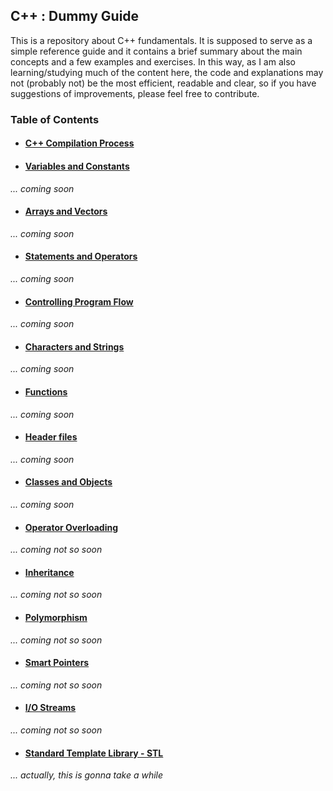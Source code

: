 ## C++ : Dummy Guide

This is a repository about C++ fundamentals. It is supposed to serve as a simple reference guide and it contains a brief summary about the main concepts and a few examples and exercises. In this way, as I am also learning/studying much of the content here, the code and explanations may not (probably not) be the most efficient, readable and clear, so if you have suggestions of improvements, please feel free to contribute.

### Table of Contents

* #### [C++ Compilation Process](content/compilation-process/README.md)

* #### [Variables and Constants](content/variables-and-constants/README.md)
_... coming soon_

* #### [Arrays and Vectors](content/arrays-and-vectors/README.md)
_... coming soon_

* #### [Statements and Operators](content/statements-and-operators/README.md)
_... coming soon_

* #### [Controlling Program Flow](content/controlling-program-flow/README.md)
_... coming soon_

* #### [Characters and Strings](content/characters-and-strings/README.md)
_... coming soon_

* #### [Functions](content/functions/README.md)
_... coming soon_

* #### [Header files](content/header-files/README.md)
_... coming soon_

* #### [Classes and Objects](content/classes-and-objects/README.md)
_... coming soon_

* #### [Operator Overloading](content/operator-overloading/README.md)
_... coming not so soon_

* #### [Inheritance](content/inheritance/README.md)
_... coming not so soon_

* #### [Polymorphism](content/polymorphism/README.md)
_... coming not so soon_

* #### [Smart Pointers](content/smart-pointers/README.md)
_... coming not so soon_

* #### [I/O Streams](content/io-streams/README.md)
_... coming not so soon_

* #### [Standard Template Library - STL](content/standard-template-library/README.md)
_... actually, this is gonna take a while_
